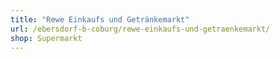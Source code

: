 ```yaml
---
title: "Rewe Einkaufs und Getränkemarkt"
url: /ebersdorf-b-coburg/rewe-einkaufs-und-getraenkemarkt/
shop: Supermarkt
---
```

